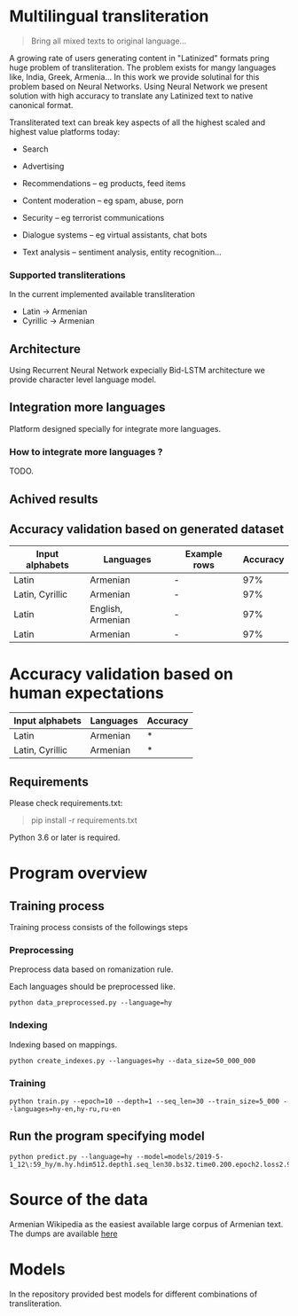 # Multilingual transliteration

> Bring all mixed texts to original language…

A growing rate of users generating content in "Latinized" formats pring huge problem of transliteration. The problem exists for mangy languages like, India, Greek, Armenia...
In this work we provide solutinal for this problem based on Neural Networks.
Using Neural Network we present solution with high accuracy to translate any Latinized text to native canonical format.

Transliterated text can break key aspects of all the highest scaled and highest value platforms today:

- Search

- Advertising

- Recommendations – eg products, feed items

- Content moderation – eg spam, abuse, porn

- Security – eg terrorist communications

- Dialogue systems – eg virtual assistants, chat bots

- Text analysis – sentiment analysis, entity recognition…

### Supported transliterations
In the current implemented available transliteration 
- Latin -> Armenian
- Cyrillic -> Armenian


## Architecture

Using Recurrent Neural Network expecially Bid-LSTM architecture we provide character level language model.

## Integration more languages

Platform designed specially for integrate more languages.

### How to integrate more languages ?

TODO.

## Achived results

## Accuracy validation based on generated dataset

| Input alphabets |   Languages   | Example rows |  Accuracy |
| --------------- | ------------- | -------- |-------- |
|     Latin       |   Armenian    |  -  | 97%   |
| Latin, Cyrillic |   Armenian    |  -  | 97%   |
|     Latin       |   English, Armenian    |  -  | 97%   |
|     Latin       |   Armenian    |  -  | 97%   |

# Accuracy validation based on human expectations

| Input alphabets | Languages | Accuracy |
| --------------- | --------- | -------- |
|     Latin       | Armenian  |    *     |
| Latin, Cyrillic | Armenian  |    *   |


## Requirements

Please check requirements.txt:

> pip install -r requirements.txt

Python 3.6 or later is required.

# Program overview


## Training process

Training process consists of the followings steps

### Preprocessing

Preprocess data based on romanization rule.<br>

Each languages should be preprocessed like.
 
    python data_preprocessed.py --language=hy


### Indexing
Indexing based on mappings.

    python create_indexes.py --languages=hy --data_size=50_000_000

### Training
 
    python train.py --epoch=10 --depth=1 --seq_len=30 --train_size=5_000 --languages=hy-en,hy-ru,ru-en

## Run the program specifying model

    python predict.py --language=hy --model=models/2019-5-1_12\:59_hy/m.hy.hdim512.depth1.seq_len30.bs32.time0.200.epoch2.loss2.908.h5

# Source of the data

Armenian Wikipedia as the easiest available large corpus of Armenian text. The dumps are available [here](https://dumps.wikimedia.org/hywiki)

# Models

In the repository provided best models for different combinations of transliteration.

